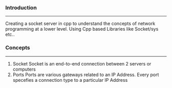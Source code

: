 
### Introduction
---
Creating a socket server in cpp to understand the concepts of network programming at a lower level. Using Cpp based Libraries like Socket/sys etc..

### Concepts
---
1. Socket
   Socket is an end-to-end connection between 2 servers or computers
2. Ports
   Ports are  various gateways related to an IP Address. Every port specefies a connection type to a particular IP Address
